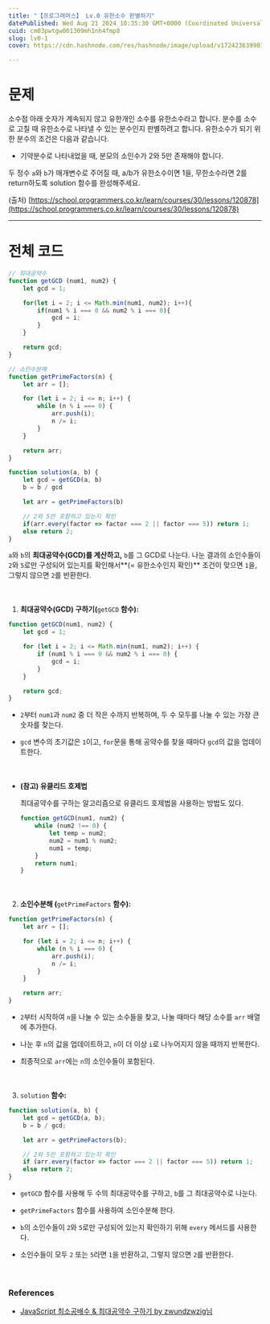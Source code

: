 ```yaml
---
title: "【프로그래머스】 Lv.0 유한소수 판별하기"
datePublished: Wed Aug 21 2024 10:35:30 GMT+0000 (Coordinated Universal Time)
cuid: cm03pwtgw001309mh1nh4fmp8
slug: lv0-1
cover: https://cdn.hashnode.com/res/hashnode/image/upload/v1724236399012/d1febd43-3392-4764-8296-83735c375883.png

---
```


# 문제

소수점 아래 숫자가 계속되지 않고 유한개인 소수를 유한소수라고 합니다. 분수를 소수로 고칠 때 유한소수로 나타낼 수 있는 분수인지 판별하려고 합니다. 유한소수가 되기 위한 분수의 조건은 다음과 같습니다.

* 기약분수로 나타내었을 때, 분모의 소인수가 2와 5만 존재해야 합니다.
    

두 정수 `a`와 `b`가 매개변수로 주어질 때, a/b가 유한소수이면 1을, 무한소수라면 2를 return하도록 solution 함수를 완성해주세요.

(출처) [https://school.programmers.co.kr/learn/courses/30/lessons/120878](https://school.programmers.co.kr/learn/courses/30/lessons/120878)

---

# 전체 코드

```javascript
// 최대공약수
function getGCD (num1, num2) {
    let gcd = 1;

    for(let i = 2; i <= Math.min(num1, num2); i++){
        if(num1 % i === 0 && num2 % i === 0){
            gcd = i;
        }
    }

    return gcd;
}

// 소인수분해
function getPrimeFactors(n) {
    let arr = [];

    for (let i = 2; i <= n; i++) {
        while (n % i === 0) {
            arr.push(i);
            n /= i;
        }
    }

    return arr;
}

function solution(a, b) {
    let gcd = getGCD(a, b)
    b = b / gcd

    let arr = getPrimeFactors(b)

    // 2와 5만 포함하고 있는지 확인
    if(arr.every(factor => factor === 2 || factor === 5)) return 1;
    else return 2;
}
```

`a`와 `b`의 **최대공약수(GCD)를 계산하고,** `b`를 그 GCD로 나눈다. 나눈 결과의 소인수들이 `2`와 `5`로만 구성되어 있는지를 확인해서\*\*(= 유한소수인지 확인)\*\* 조건이 맞으면 `1`을, 그렇지 않으면 `2`를 반환한다.

ㅤ

1. **최대공약수(GCD) 구하기(**`getGCD` **함수):**
    

```javascript
function getGCD(num1, num2) {
    let gcd = 1;

    for (let i = 2; i <= Math.min(num1, num2); i++) {
        if (num1 % i === 0 && num2 % i === 0) {
            gcd = i;
        }
    }

    return gcd;
}
```

* `2`부터 `num1`과 `num2` 중 더 작은 수까지 반복하며, 두 수 모두를 나눌 수 있는 가장 큰 숫자를 찾는다.
    
* `gcd` 변수의 초기값은 `1`이고, `for`문을 통해 공약수를 찾을 때마다 `gcd`의 값을 업데이트한다.
    

ㅤ

* **(참고) 유클리드 호제법**
    
    최대공약수를 구하는 알고리즘으로 유클리드 호제법을 사용하는 방법도 있다.
    
    ```javascript
    function getGCD(num1, num2) {
        while (num2 !== 0) { 
            let temp = num2;  
            num2 = num1 % num2;  
            num1 = temp;  
        }
        return num1;
    }
    ```
    
    ㅤ
    

2. **소인수분해 (**`getPrimeFactors` **함수):**
    

```javascript
function getPrimeFactors(n) {
    let arr = [];

    for (let i = 2; i <= n; i++) {
        while (n % i === 0) {
            arr.push(i);
            n /= i;
        }
    }

    return arr;
}
```

* `2`부터 시작하여 `n`을 나눌 수 있는 소수들을 찾고, 나눌 때마다 해당 소수를 `arr` 배열에 추가한다.
    
* 나눈 후 `n`의 값을 업데이트하고, `n`이 더 이상 `i`로 나누어지지 않을 때까지 반복한다.
    
* 최종적으로 `arr`에는 `n`의 소인수들이 포함된다.
    

ㅤ

3. `solution` **함수:**
    

```javascript
function solution(a, b) {
    let gcd = getGCD(a, b);
    b = b / gcd;

    let arr = getPrimeFactors(b);

    // 2와 5만 포함하고 있는지 확인
    if (arr.every(factor => factor === 2 || factor === 5)) return 1;
    else return 2;
}
```

* `getGCD` 함수를 사용해 두 수의 최대공약수를 구하고, `b`를 그 최대공약수로 나눈다.
    
* `getPrimeFactors` 함수를 사용하여 소인수분해 한다.
    
* `b`의 소인수들이 `2`와 `5`로만 구성되어 있는지 확인하기 위해 `every` 메서드를 사용한다.
    
* 소인수들이 모두 `2` 또는 `5`라면 `1`을 반환하고, 그렇지 않으면 `2`를 반환한다.
    

ㅤ

### References

* [JavaScript 최소공배수 & 최대공약수 구하기 by zwundzwzig님](https://velog.io/@amoeba25/JavaScript-%EC%B5%9C%EC%86%8C%EA%B3%B5%EB%B0%B0%EC%88%98-%EC%B5%9C%EB%8C%80%EA%B3%B5%EC%95%BD%EC%88%98-%EA%B5%AC%ED%95%98%EA%B8%B0)